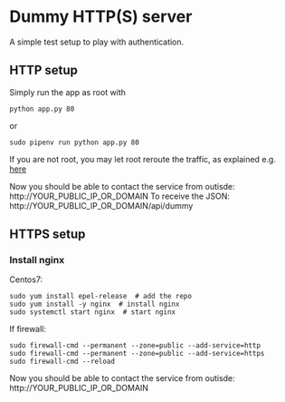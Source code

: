 # Dummy HTTP(S) server

A simple test setup to play with authentication.


## HTTP setup

Simply run the app as root with
```
python app.py 80
```
or
```
sudo pipenv run python app.py 80
```
If you are not root, you may let root reroute the traffic, as explained e.g. [here](https://serverfault.com/questions/112795/how-to-run-a-server-on-port-80-as-a-normal-user-on-linux)

Now you should be able to contact the service from outisde: http://YOUR_PUBLIC_IP_OR_DOMAIN
To receive the JSON: http://YOUR_PUBLIC_IP_OR_DOMAIN/api/dummy


## HTTPS setup

### Install nginx
Centos7:
```
sudo yum install epel-release  # add the repo
sudo yum install -y nginx  # install nginx
sudo systemctl start nginx  # start nginx

```
If firewall:
```
sudo firewall-cmd --permanent --zone=public --add-service=http
sudo firewall-cmd --permanent --zone=public --add-service=https
sudo firewall-cmd --reload
```
Now you should be able to contact the service from outisde: http://YOUR_PUBLIC_IP_OR_DOMAIN
